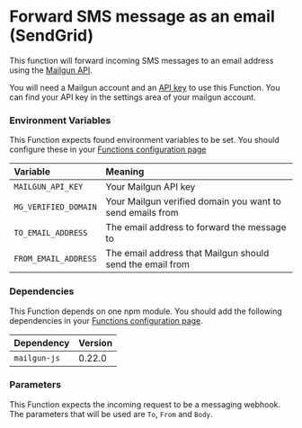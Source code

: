 # Forward SMS message as an email (SendGrid)

This function will forward incoming SMS messages to an email address using the [Mailgun API](https://documentation.mailgun.com/en/latest/api_reference.html).

You will need a Mailgun account and an [API key](hhttps://app.mailgun.com/app/account/security/api_keys) to use this Function. You can find your API key in the settings area of your mailgun account.

### Environment Variables

This Function expects found environment variables to be set. You should configure these in your [Functions configuration page](https://www.twilio.com/console/runtime/functions/configure)

| Variable             | Meaning                                                   |
| :------------------- | :-------------------------------------------------------- |
| `MAILGUN_API_KEY`    | Your Mailgun API key                                      |
| `MG_VERIFIED_DOMAIN` | Your Mailgun verified domain you want to send emails from |
| `TO_EMAIL_ADDRESS`   | The email address to forward the message to               |
| `FROM_EMAIL_ADDRESS` | The email address that Mailgun should send the email from |

### Dependencies

This Function depends on one npm module. You should add the following dependencies in your [Functions configuration page](https://www.twilio.com/console/runtime/functions/configure).

| Dependency   | Version |
| :----------- | :------ |
| `mailgun-js` | 0.22.0  |

### Parameters

This Function expects the incoming request to be a messaging webhook. The parameters that will be used are `To`, `From` and `Body`.
